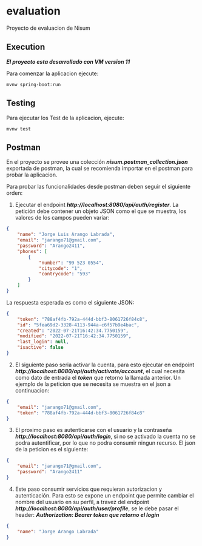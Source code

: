 # evaluation

Proyecto de evaluacion de Nisum

## Execution

***El proyecto esta desarrollado con VM version 11***

Para comenzar la aplicacion ejecute:

```
mvnw spring-boot:run
```

## Testing

Para ejecutar los Test de la aplicacion, ejecute:


```
mvnw test
```

## Postman

En el proyecto se provee una colección ***nisum.postman_collection.json*** exportada de postman, la cual se recomienda importar en el postman para probar la aplicacion.

Para probar las funcionalidades desde postman deben seguir el siguiente orden:

1. Ejecutar el endpoint ***http://localhost:8080/api/auth/register***. La petición debe contener un objeto JSON como el que se muestra, los valores de los campos pueden variar:

``` json 
{
    "name": "Jorge Luis Arango Labrada",
    "email": "jarango71@gmail.com",
    "password": "Arango2411",
    "phones": [
        {
            "number": "99 523 0554",
            "citycode": "1",
            "contrycode": "593"
        }
    ]
}
```
La respuesta esperada es como el siguiente JSON:

``` json 
{
    "token": "788af4fb-792a-444d-bbf3-8061726f84c8",
    "id": "5fea69d2-3328-4113-944a-c6f57b9e4bac",
    "created": "2022-07-21T16:42:34.7750159",
    "modified": "2022-07-21T16:42:34.7750159",
    "last_login": null,
    "isactive": false
}
```
2. El siguiente paso seria activar la cuenta, para esto ejecutar en endpoint ***http://localhost:8080/api/auth/activate/account***, el cual necesita como dato de entrada el ***token*** que retorno la llamada anterior. Un ejemplo de la peticion que se necesita se muestra en el json a continuacion:
``` json 
{
    "email": "jarango71@gmail.com",
    "token": "788af4fb-792a-444d-bbf3-8061726f84c8"
}
```
3. El proximo paso es autenticarse con el usuario y la contraseña ***http://localhost:8080/api/auth/login***, si no se activado la cuenta no se podra autentificar, por lo que no podra consumir ningun recurso. El json de la peticion es el siguiente:
``` json 
{
    "email": "jarango71@gmail.com",
    "password": "Arango2411"
}
```
4. Este paso consumir servicios que requieran autorizacion y autenticación. Para esto se expone un endpoint que permite cambiar el nombre del usuario en su perfil, a travez del endpoint ***http://localhost:8080/api/auth/user/profile***, se le debe pasar el header: ***Authorization: Bearer token que retorno el login*** 
``` json 
{
    "name": "Jorge Arango Labrada"
}
```



  

